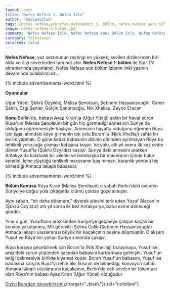 ```yaml
---
layout: post
title: "Nefes Nefese 1. Bölüm İzle"
author: "kayipsozluk"
tags: [nefes nefese,erknefes nefeseenci 1. bölüm, nefes nefese yeni bölüm]
image: nefes-nefese-1-bolum.jpg
summary: "Nefes Nefese İzle. Nefes Nefese Yeni Bölüm İzle. Nefes Nefese Son Bölüm İzle. Nefes Nefese 1. Bölüm İzle"
category: Televizyon
selected: false  
---
```


**Nefes Nefese**, yaz sezonunun reytingi en yüksek, sevilen dizilerinden biri oldu ve dizi severlerden tam not aldı. **Nefes Nefese 1. bölüm** ile Star TV ekranlarında yayınlandı. Nefes Nefese son bölüm izleme linki yazının devamında bulabilirsiniz...

{% include advertisements-word.html %}

**Oyuncular**

Uğur Yücel, Şükrü Özyıldız, Melisa Şenolsun, Şebnem Hassanisoughi, Caner Şahin, Ezgi Şenler, Gülçin Şantırcıoğlu, Nik Xheliau, Zeyno Eracar

**Konu**
Berlin'de, babası Ayaz Kıran'la (Uğur Yücel) sakin bir hayat süren Rüya'nın (Melisa Şenolsun) bir gün hiç görmediği annesinin Suriye'de olduğunu öğrenmesiyle başlıyor. Annesinin hayatta olduğunu öğrenen Rüya için işgal altındaki köye girmenin tek yolu Boran'la (Nick Xhelilaj) sahte bir evlilik yapmak. O güne kadar babasının dizinin dibinden ayrılmayan Rüya bu tehlikeli yolculuğa çıkmayı kafasına koyar. Ve yolu, altı yıl sonra ilk kez evine dönen Yusuf'la (Şükrü Özyıldız) kesişir. Suriye'deki annesini ararken Antakya'da kalabalık bir ailenin ve bambaşka bir maceranın içinde bulur kendini. İçine düştüğü tehlikeli maceranın baş mimarı, karanlık yönünü hiç bilmediği Atmaca lakaplı babasıdır.

{% include advertisements-word.html %}

**Bölüm Konusu**
Rüya Kıran (Melisa Şenolsun) o sabah Berlin'deki evinden Suriye'ye doğru yola çıktığında ölümü çoktan göze almıştır.

Aynı sabah, “bir daha dönmem,” diyerek ailesini terk eden Yusuf Alacan'ın (Şükrü Özyıldız) altı yıl sonra ilk kez Antakya'ya, baba evine döneceği gündür.

Yine o gün, Yusufların arazisinden Suriye'ye geçmeye çalışan kaçak bir konvoy yakalanmış, Mit görevlisi Selma Çelik (Şebnem Hassanisoughi) Atmaca lakaplı uluslararası büyük bir kaçakçının peşine düşmüştür. O akşam Yusuf ve Rüya'nın yolları Suriye sınırında çakışır.

Rüya karşıya geçebilmek için Boran'la (Nik Xhelilaj) buluşmaya, Yusuf ise arazideki sorun yüzünden kaçırılan babasını kurtarmaya gelmiştir. Yusuf'un tetiği çekmesiyle birlikte kıyamet kopar. Boran Yusuf'un babasını, Yusuf ise babasına karşılık Rüya'yı rehin alır. İkisinin de bilmediği, konvoyun sahibi Atmaca lakaplı uluslararası kaçakçının, Berlin'de çok sevilen bir lokantacı olan Rüya'nın babası Ayaz Kıran (Uğur Yücel) olduğudur. 

[Diziyi Buradan izleyebilirsiniz](https://www.startv.com.tr/dizi/nefes-nefese/bolumler/1-bolum){:target="_blank"}{:rel="nofollow"}


